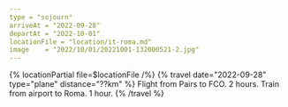```yaml
---
type = "sojourn"
arriveAt = "2022-09-28"
departAt = "2022-10-01"
locationFile = "location/it-roma.md"
image    = "2022/10/01/20221001-132000521-2.jpg"
---
```



{% locationPartial file=$locationFile /%} 
{% travel date="2022-09-28" type="plane" distance="??km" %}
  Flight from Pairs to FCO. 2 hours.
  Train from airport to Roma. 1 hour.
{% /travel %}

